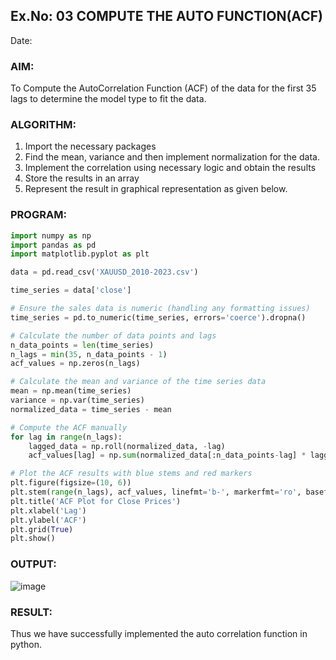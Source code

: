 ## Ex.No: 03   COMPUTE THE AUTO FUNCTION(ACF)
Date: 

### AIM:
To Compute the AutoCorrelation Function (ACF) of the data for the first 35 lags to determine the model
type to fit the data.
### ALGORITHM:
1. Import the necessary packages
2. Find the mean, variance and then implement normalization for the data.
3. Implement the correlation using necessary logic and obtain the results
4. Store the results in an array
5. Represent the result in graphical representation as given below.
### PROGRAM:
```py
import numpy as np
import pandas as pd
import matplotlib.pyplot as plt

data = pd.read_csv('XAUUSD_2010-2023.csv')

time_series = data['close']

# Ensure the sales data is numeric (handling any formatting issues)
time_series = pd.to_numeric(time_series, errors='coerce').dropna()

# Calculate the number of data points and lags
n_data_points = len(time_series)
n_lags = min(35, n_data_points - 1)
acf_values = np.zeros(n_lags)

# Calculate the mean and variance of the time series data
mean = np.mean(time_series)
variance = np.var(time_series)
normalized_data = time_series - mean 

# Compute the ACF manually
for lag in range(n_lags):
    lagged_data = np.roll(normalized_data, -lag)
    acf_values[lag] = np.sum(normalized_data[:n_data_points-lag] * lagged_data[:n_data_points-lag]) / (variance * (n_data_points - lag))

# Plot the ACF results with blue stems and red markers
plt.figure(figsize=(10, 6))
plt.stem(range(n_lags), acf_values, linefmt='b-', markerfmt='ro', basefmt='k-', use_line_collection=True)
plt.title('ACF Plot for Close Prices')
plt.xlabel('Lag')
plt.ylabel('ACF')
plt.grid(True)
plt.show()

```
### OUTPUT:
![image](https://github.com/user-attachments/assets/81557d9f-623e-43a7-966d-904744f743c4)

### RESULT:
Thus we have successfully implemented the auto correlation function in python.
